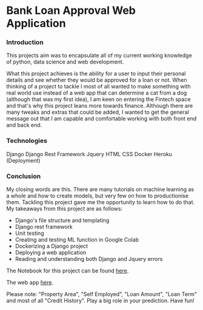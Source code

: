 # Bank Loan Approval Web Application
### Introduction
This projects aim was to encapsulate all of my current working knowledge of python,
data science and web development.

What this project achieves is the ability for a user to input their personal details
and see whether they would be approved for a loan or not. When thinking of a project
to tackle I most of all wanted to make something with real world use instead of a web
app that can determine a cat from a dog (although that was my first idea), I am keen on entering
the Fintech space and that's why this project leans more towards finance. Although there are many
tweaks and extras that could be added, I wanted to get the general message out that I am capable
and comfortable working with both front end and back end.

### Technologies
Django
Django Rest Framework
Jquery
HTML
CSS
Docker
Heroku (Deployment)

### Conclusion
My closing words are this. There are many tutorials on machine learning as a whole and how to create
models, but very few on how to productionise them. Tackling this project gave me the opportunity to
learn how to do that. My takeaways from this project are as follows:
- Django's file structure and templating
- Django rest framework
- Unit testing
- Creating and testing ML function in Google Colab
- Dockerizing a Django project
- Deploying a web application
- Reading and understanding both Django and Jquery errors

The Notebook for this project can be found [here](https://colab.research.google.com/drive/1jslfaAHb6FS9Ss9EUEwaXtqrqs-mPdTx?usp=sharing).

The web app [here](https://intense-savannah-33244.herokuapp.com/).

Please note: "Property Area", "Self Employed", "Loan Amount", "Loan Term" and 
most of all "Credit History". Play a big role in your prediction. Have fun!

